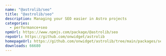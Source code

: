 ```yaml
---
name: "@astrolib/seo"
title: "@astrolib/seo"
description: Managing your SEO easier in Astro projects
categories:
  - performance+seo
npmUrl: https://www.npmjs.com/package/@astrolib/seo
repoUrl: https://github.com/onwidget/astrolib
homepageUrl: https://github.com/onwidget/astrolib/tree/main/packages/seo
downloads: 66680
---
```

